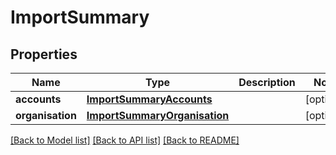 # ImportSummary

## Properties
Name | Type | Description | Notes
------------ | ------------- | ------------- | -------------
**accounts** | [**ImportSummaryAccounts**](ImportSummaryAccounts.md) |  | [optional] 
**organisation** | [**ImportSummaryOrganisation**](ImportSummaryOrganisation.md) |  | [optional] 

[[Back to Model list]](../README.md#documentation-for-models) [[Back to API list]](../README.md#documentation-for-api-endpoints) [[Back to README]](../README.md)


